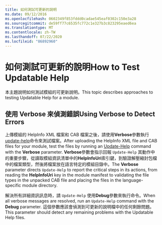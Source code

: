 ```yaml
---
title: 如何測試可更新的說明
ms.date: 09/12/2016
ms.openlocfilehash: 0602349f853fddd0cadae545eaf0302c150e3a28
ms.sourcegitcommit: de59ff77c6535fc772c1e327b3c823295eaed6ea
ms.translationtype: MT
ms.contentlocale: zh-TW
ms.lasthandoff: 07/22/2020
ms.locfileid: "86892960"
---
```

# <a name="how-to-test-updatable-help"></a><span data-ttu-id="e4314-102">如何測試可更新的說明</span><span class="sxs-lookup"><span data-stu-id="e4314-102">How to Test Updatable Help</span></span>

<span data-ttu-id="e4314-103">本主題說明如何測試模組的可更新說明。</span><span class="sxs-lookup"><span data-stu-id="e4314-103">This topic describes approaches to testing Updatable Help for a module.</span></span>

## <a name="using-verbose-to-detect-errors"></a><span data-ttu-id="e4314-104">使用 Verbose 來偵測錯誤</span><span class="sxs-lookup"><span data-stu-id="e4314-104">Using Verbose to Detect Errors</span></span>

<span data-ttu-id="e4314-105">上傳模組的 HelpInfo XML 檔案和 CAB 檔案之後，請使用**Verbose**參數執行[update-help](/powershell/module/Microsoft.PowerShell.Core/Update-Help)命令來測試檔案。</span><span class="sxs-lookup"><span data-stu-id="e4314-105">After uploading the HelpInfo XML file and CAB files for your module, test the files by running an [Update-Help](/powershell/module/Microsoft.PowerShell.Core/Update-Help) command with the **Verbose** parameter.</span></span> <span data-ttu-id="e4314-106">**Verbose**參數會指示回報 `Update-Help` 其動作中的重要步驟，從讀取模組資訊清單中的**HelpInfoUri**索引鍵，到驗證解壓縮封包檔中的檔案類型，然後將檔案放在語言特定的模組目錄中。</span><span class="sxs-lookup"><span data-stu-id="e4314-106">The **Verbose** parameter directs `Update-Help` to report the critical steps in its actions, from reading the **HelpInfoUri** key in the module manifest to validating the file types in the unpacked CAB file and placing the files in the language-specific module directory.</span></span>

<span data-ttu-id="e4314-107">解決所有詳細資訊訊息時，請 `Update-Help` 使用**Debug**參數來執行命令。</span><span class="sxs-lookup"><span data-stu-id="e4314-107">When all verbose messages are resolved, run an `Update-Help` command with the **Debug** parameter.</span></span>
<span data-ttu-id="e4314-108">這個參數應該會偵測到可更新的說明檔中的任何剩餘問題。</span><span class="sxs-lookup"><span data-stu-id="e4314-108">This parameter should detect any remaining problems with the Updatable Help files.</span></span>

